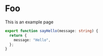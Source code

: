 # Foo

This is an example page

```ts [index.ts]
export function sayHello(message: string) {
  return {
    message: "Hello",
  };
}
```
